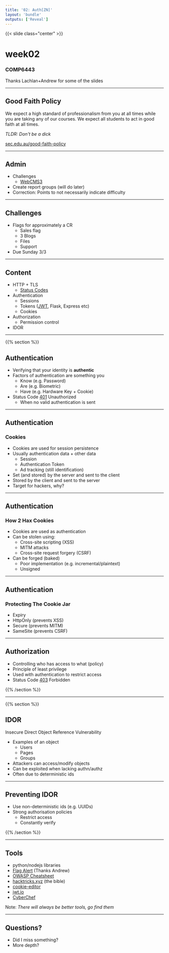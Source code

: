 ```yaml
---
title: '02: Auth[ZN]'
layout: 'bundle'
outputs: ['Reveal']
---
```


{{< slide class="center" >}}

# week02

### COMP6443

Thanks Lachlan+Andrew for some of the slides

---

## Good Faith Policy

We expect a high standard of professionalism from you at all times while you are taking any of our courses. We expect all students to act in good faith at all times.

_TLDR: Don't be a dick_

[sec.edu.au/good-faith-policy](https://sec.edu.au/good-faith-policy)

---

## Admin

-   Challenges
    -   [WebCMS3](https://webcms3.cse.unsw.edu.au/COMP6443/24T1/resources/95202)
-   Create report groups (will do later)
-   Correction: Points to not necessarily indicate difficulty

---

## Challenges

-   Flags for approximately a CR
    -   Sales flag
    -   3 Blogs
    -   Files
    -   Support
-   Due Sunday 3/3

---

## Content

-   HTTP + TLS
    -   [Status Codes](https://http.cat/)
-   Authentication
    -   Sessions
    -   Tokens ([JWT](https://jwt.io/), Flask, Express etc)
    -   Cookies
-   Authorization
    -   Permission control
-   IDOR

---

{{% section %}}

## Authentication

-   Verifying that your identity is **authentic**
-   Factors of authentication are something you
    -   Know (e.g. Password)
    -   Are (e.g. Biometric)
    -   Have (e.g. Hardware Key + Cookie)
-   Status Code [401](https://developer.mozilla.org/en-US/docs/Web/HTTP/Status/401) Unauthorized
    -   When no valid authentication is sent

---

## Authentication

### Cookies

-   Cookies are used for session persistence
-   Usually authentication data + other data
    -   Session
    -   Authentication Token
    -   Ad tracking (still identification)
-   Set (and stored) by the server and sent to the client
-   Stored by the client and sent to the server
-   Target for hackers, why?

---

## Authentication

### How 2 Hax Cookies

-   Cookies are used as authentication
-   Can be stolen using:
    -   Cross-site scripting (XSS)
    -   MITM attacks
    -   Cross-site request forgery (CSRF)
-   Can be forged (baked)
    -   Poor implementation (e.g. incremental/plaintext)
    -   Unsigned

---

## Authentication

### Protecting The Cookie Jar

-   Expiry
-   HttpOnly (prevents XSS)
-   Secure (prevents MITM)
-   SameSite (prevents CSRF)

---

## Authorization

-   Controlling who has access to what (policy)
-   Principle of least privilege
-   Used with authentication to restrict access
-   Status Code [403](https://developer.mozilla.org/en-US/docs/Web/HTTP/Status/403) Forbidden

{{% /section %}}

---

{{% section %}}

## IDOR

Insecure Direct Object Reference Vulnerability

-   Examples of an object
    -   Users
    -   Pages
    -   Groups
-   Attackers can access/modify objects
-   Can be exploited when lacking authn/authz
-   Often due to deterministic ids

---

## Preventing IDOR

-   Use non-deterministic ids (e.g. UUIDs)
-   Strong authorisation policies
    -   Restrict access
    -   Constantly verify

{{% /section %}}

---

## Tools

-   python/nodejs libraries
-   [Flag Alert](https://featherbear.cc/UNSW-COMP6443/post/tools/flag_alert/) (Thanks Andrew)
-   [OWASP Cheatsheet](https://cheatsheetseries.owasp.org/index.html)
-   [hacktricks.xyz](https://book.hacktricks.xyz) (the bible)
-   [cookie-editor](https://cookie-editor.com/)
-   [jwt.io](https://jwt.io/)
-   [CyberChef](https://gchq.github.io/CyberChef/)

Note: _There will always be better tools, go find them_

---

## Questions?

-   Did I miss something?
-   More depth?
